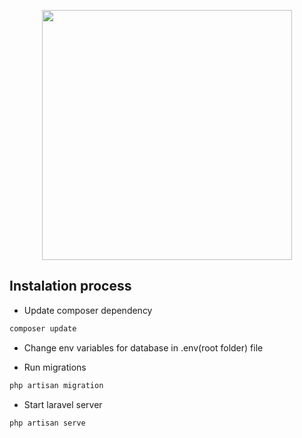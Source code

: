<p align="center"><a href="https://laravel.com" target="_blank"><img src="https://raw.githubusercontent.com/laravel/art/master/logo-lockup/5%20SVG/2%20CMYK/1%20Full%20Color/laravel-logolockup-cmyk-red.svg" width="400"></a></p>


## Instalation process

+ Update composer dependency

```bash
composer update
```


+ Change env variables for database in .env(root folder) file 



+ Run migrations

```bash
php artisan migration
```

+ Start laravel server

```bash
php artisan serve
```

